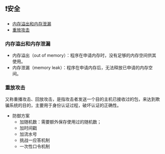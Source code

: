 ## ❗安全


  * [内存溢出和内存泄漏](#内存溢出和内存泄漏)
  * [重放攻击](#重放攻击)
  

### 内存溢出和内存泄漏
+ 内存溢出（out of memory）：程序在申请内存时，没有足够的内存空间供其使用。
+ 内存泄漏（memory leak）：程序在申请内存后，无法释放已申请的内存空间。

### 重放攻击
又称重播攻击、回放攻击，是指攻击者发送一个目的主机已接收过的包，来达到欺骗系统的目的，主要用于身份认证过程，破坏认证的正确性。
+ 防御方案
  + 加随机数：需要额外保存使用过的随机数；
  + 加时间戳
  + 加流水号
  + 挑战一应答机制
  + 一次性口令机制
